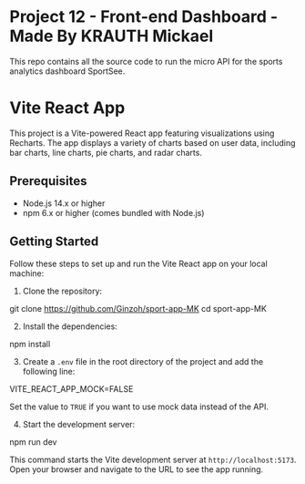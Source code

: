 # Project 12 - Front-end Dashboard - Made By KRAUTH Mickael

This repo contains all the source code to run the micro API for the sports analytics dashboard SportSee.

# Vite React App

This project is a Vite-powered React app featuring visualizations using Recharts. The app displays a variety of charts based on user data, including bar charts, line charts, pie charts, and radar charts.

## Prerequisites

- Node.js 14.x or higher
- npm 6.x or higher (comes bundled with Node.js)

## Getting Started

Follow these steps to set up and run the Vite React app on your local machine:

1. Clone the repository:

git clone https://github.com/Ginzoh/sport-app-MK
cd sport-app-MK

2. Install the dependencies:

npm install


3. Create a `.env` file in the root directory of the project and add the following line:

VITE_REACT_APP_MOCK=FALSE


Set the value to `TRUE` if you want to use mock data instead of the API.

4. Start the development server:

npm run dev

This command starts the Vite development server at `http://localhost:5173`. Open your browser and navigate to the URL to see the app running.
